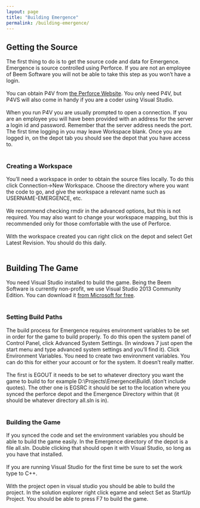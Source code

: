 ```yaml
---
layout: page
title: "Building Emergence"
permalink: /building-emergence/
---
```

<!-- wp:heading -->
<h2>Getting the Source </h2>
<!-- /wp:heading -->

<!-- wp:paragraph -->
<p>The first thing to do is to get the source 
code and data for Emergence. Emergence is source controlled using 
Perforce. If you are not an employee of Beem Software you will not be 
able to take this step as you won’t have a login.<br><br>
You can obtain P4V from <a href="http://www.perforce.com/downloads/helix#product-9">the Perforce Website</a>. You only need P4V, but P4VS will also come in handy if you are a coder using Visual Studio.<br><br>
When you run P4V you are usually prompted to open a connection. If you 
are an employee you will have been provided with an address for the 
server a login id and password. Remember that the server address needs 
the port. The first time logging in you may leave Workspace blank. Once 
you are logged in, on the depot tab you should see the depot that you 
have access to.<br><br></p>
<!-- /wp:paragraph -->

<!-- wp:heading {"level":3} -->
<h3>Creating a Workspace </h3>
<!-- /wp:heading -->

<!-- wp:paragraph -->
<p>You’ll need a workspace in order to 
obtain the source files locally. To do this click Connection-&gt;New 
Workspace. Choose the directory where you want the code to go, and give 
the workspace a relevant name such as USERNAME-EMERGENCE, etc.<br><br>
We recommend checking rmdir in the advanced options, but this is not 
required. You may also want to change your workspace mapping, but this 
is recommended only for those comfortable with the use of Perforce.<br><br>
With the workspace created you can right click on the depot and select Get Latest Revision. You should do this daily.<br><br></p>
<!-- /wp:paragraph -->

<!-- wp:heading -->
<h2> Building The Game </h2>
<!-- /wp:heading -->

<!-- wp:paragraph -->
<p>You need Visual Studio installed to build 
the game. Being the Beem Software is currently non-profit, we use Visual
 Studio 2013 Community Edition. You can download it <a href="https://www.visualstudio.com/en-us/products/visual-studio-community-vs.aspx">from Microsoft for free</a>.<br><br></p>
<!-- /wp:paragraph -->

<!-- wp:heading {"level":3} -->
<h3> Setting Build Paths </h3>
<!-- /wp:heading -->

<!-- wp:paragraph -->
<p>The build process for Emergence requires 
environment variables to be set in order for the game to build properly.
 To do this open the system panel of Control Panel, click Advanced System Settings. (In windows 7 just open the start menu and type advanced system settings and you’ll find it). Click Environment Variables.
 You need to create two environment variables. You can do this for 
either your account or for the system. It doesn’t really matter.<br><br>
The first is EGOUT it needs to be set to whatever directory you want the game to build to for example D:\Projects\Emergence\Build\
 (don’t include quotes). The other one is EGSRC it should be set to the 
location where you synced the perforce depot and the Emergence Directory
 within that (it should be whatever directory all.sln is in).<br><br></p>
<!-- /wp:paragraph -->

<!-- wp:heading {"level":3} -->
<h3> Building the Game </h3>
<!-- /wp:heading -->

<!-- wp:paragraph -->
<p>If you synced the code and set the 
environment variables you should be able to build the game easily. In 
the Emergence directory of the depot is a file all.sln. Double clicking 
that should open it with Visual Studio, so long as you have that 
installed.<br><br>
If you are running Visual Studio for the first time be sure to set the work type to C++.<br><br>
With the project open in visual studio you should be able to build the 
project. In the solution explorer right click egame and select Set as StartUp Project. You should be able to press F7 to build the game.

</p>
<!-- /wp:paragraph -->
